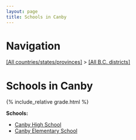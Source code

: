 ```yaml
---
layout: page
title: Schools in Canby
---
```

# Navigation

[[All countries/states/provinces]](../..) > [[All B.C. districts]](..)

# Schools in Canby

{% include_relative grade.html %}

**Schools:**

- [Canby High School](Canby_High_School.md)
- [Canby Elementary School](Canby_Elementary_School.md)
